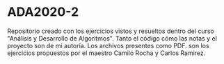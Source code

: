 # ADA2020-2
Repositorio creado con los ejercicios vistos y resueltos dentro del curso "Análisis y Desarrollo de Algoritmos". Tanto el código cómo las notas y el proyecto son de mi autoría. Los archivos presentes como PDF. son los ejercicios propuestos por el maestro Camilo Rocha y Carlos Ramirez.
